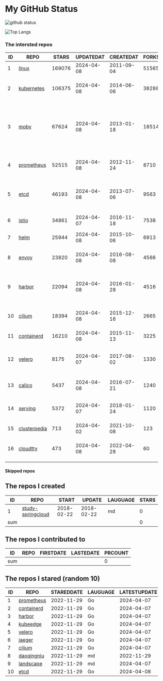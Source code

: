 # My GitHub Status

<img src="https://github-readme-stats-1.yihong0618.vercel.app/api?username=daoqingniu&show_icons=true&&&hide_title=true&count_private=true" alt="github status" />

![Top Langs](https://github-readme-stats-1.yihong0618.vercel.app/api/top-langs/?username=daoqingniu&layout=compact)

<!--START_SECTION:github_repos-->
### The intersted repos
| ID |                              REPO                               | STARS  | UPDATEDAT  | CREATEDAT  | FORKSCOUNT |                                                DESCRIPTIONS                                                |
|----|-----------------------------------------------------------------|--------|------------|------------|------------|------------------------------------------------------------------------------------------------------------|
|  1 | [linux](https://github.com/torvalds/linux)                      | 169076 | 2024-04-08 | 2011-09-04 |      51565 | Linux kernel source tree                                                                                   |
|  2 | [kubernetes](https://github.com/kubernetes/kubernetes)          | 106375 | 2024-04-08 | 2014-06-06 |      38288 | Production-Grade Container Scheduling and Management                                                       |
|  3 | [moby](https://github.com/moby/moby)                            |  67624 | 2024-04-08 | 2013-01-18 |      18514 | The Moby Project - a collaborative project for the container ecosystem to assemble container-based systems |
|  4 | [prometheus](https://github.com/prometheus/prometheus)          |  52515 | 2024-04-08 | 2012-11-24 |       8710 | The Prometheus monitoring system and time series database.                                                 |
|  5 | [etcd](https://github.com/etcd-io/etcd)                         |  46193 | 2024-04-08 | 2013-07-06 |       9563 | Distributed reliable key-value store for the most critical data of a distributed system                    |
|  6 | [istio](https://github.com/istio/istio)                         |  34861 | 2024-04-07 | 2016-11-18 |       7538 | Connect, secure, control, and observe services.                                                            |
|  7 | [helm](https://github.com/helm/helm)                            |  25944 | 2024-04-08 | 2015-10-06 |       6913 | The Kubernetes Package Manager                                                                             |
|  8 | [envoy](https://github.com/envoyproxy/envoy)                    |  23820 | 2024-04-08 | 2016-08-08 |       4566 | Cloud-native high-performance edge/middle/service proxy                                                    |
|  9 | [harbor](https://github.com/goharbor/harbor)                    |  22094 | 2024-04-08 | 2016-01-28 |       4516 | An open source trusted cloud native registry project that stores, signs, and scans content.                |
| 10 | [cilium](https://github.com/cilium/cilium)                      |  18394 | 2024-04-08 | 2015-12-16 |       2665 | eBPF-based Networking, Security, and Observability                                                         |
| 11 | [containerd](https://github.com/containerd/containerd)          |  16210 | 2024-04-08 | 2015-11-13 |       3225 | An open and reliable container runtime                                                                     |
| 12 | [velero](https://github.com/vmware-tanzu/velero)                |   8175 | 2024-04-07 | 2017-08-02 |       1330 | Backup and migrate Kubernetes applications and their persistent volumes                                    |
| 13 | [calico](https://github.com/projectcalico/calico)               |   5437 | 2024-04-08 | 2016-07-21 |       1240 | Cloud native networking and network security                                                               |
| 14 | [serving](https://github.com/knative/serving)                   |   5372 | 2024-04-07 | 2018-01-24 |       1120 | Kubernetes-based, scale-to-zero, request-driven compute                                                    |
| 15 | [clusterpedia](https://github.com/clusterpedia-io/clusterpedia) |    713 | 2024-04-02 | 2021-10-08 |        123 | The Encyclopedia of Kubernetes clusters                                                                    |
| 16 | [cloudtty](https://github.com/cloudtty/cloudtty)                |    473 | 2024-04-08 | 2022-04-28 |         60 | A Friendly Kubernetes CloudShell (Web Terminal) !                                                          |



#### Skipped repos
<!--END_SECTION:github_repos-->

<!--START_SECTION:my_github-->
## The repos I created
| ID  |                                 REPO                                 |   START    |   UPDATE   | LAUGUAGE | STARS |
|-----|----------------------------------------------------------------------|------------|------------|----------|-------|
|   1 | [study-springcloud](https://github.com/daoqingniu/study-springcloud) | 2018-02-22 | 2018-02-22 | md       |     0 |
| sum |                                                                      |            |            |          |     0 |

## The repos I contributed to
| ID  | REPO | FIRSTDATE | LASTEDATE | PRCOUNT |
|-----|------|-----------|-----------|---------|
| sum |      |           |           |       0 |

## The repos I stared (random 10)
| ID |                          REPO                          | STAREDDATE | LAUGUAGE | LATESTUPDATE |
|----|--------------------------------------------------------|------------|----------|--------------|
|  1 | [prometheus](https://github.com/prometheus/prometheus) | 2022-11-29 | Go       | 2024-04-07   |
|  2 | [containerd](https://github.com/containerd/containerd) | 2022-11-29 | Go       | 2024-04-07   |
|  3 | [harbor](https://github.com/goharbor/harbor)           | 2022-11-29 | Go       | 2024-04-07   |
|  4 | [kubeedge](https://github.com/kubeedge/kubeedge)       | 2022-11-29 | Go       | 2024-04-07   |
|  5 | [velero](https://github.com/vmware-tanzu/velero)       | 2022-11-29 | Go       | 2024-04-07   |
|  6 | [jaeger](https://github.com/jaegertracing/jaeger)      | 2022-11-29 | Go       | 2024-04-07   |
|  7 | [cilium](https://github.com/cilium/cilium)             | 2022-11-29 | Go       | 2024-04-07   |
|  8 | [daoqingniu](https://github.com/daoqingniu/daoqingniu) | 2022-11-29 | md       | 2022-11-29   |
|  9 | [landscape](https://github.com/cncf/landscape)         | 2022-11-29 | md       | 2024-04-07   |
| 10 | [etcd](https://github.com/etcd-io/etcd)                | 2022-11-29 | Go       | 2024-04-08   |

<!--END_SECTION:my_github-->
